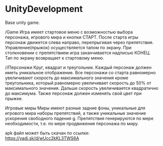 # UnityDevelopment
Base unity game.

/Game
Игра имеет стартовое меню с возможностью выбора персонажа, игрового мира и кнопки СТАРТ. После старта игры персонаж движется слева направо, перепрыгивая через препятствия. Управление(прыжок) осуществляется тапом по экрану. При столкновении с препятствием игра заканчивается надписью КОНЕЦ. Тап по экрану возвращает к стартовому меню.

//Персонажи
Круг, квадрат и треугольник. Каждый персонаж должен иметь уникальное отображение.
Все персонажи со старта равномерно увеличивают скорость до максимального значения кроме треугольника, который равномерно увеличивает скорость до 50% от максимального значения. Дальше скорость увеличивается квадратично до максимума. Также персонаж должен изменять свой цвет при прыжке.

Игровые миры
Миры имеют разные задние фоны, уникальные для игрового мира наборы препятствий, а также уникальные значение ускорения свободного падения g. Препятствия генерируются по мере необходимости, т.е. по мере продвижения персонажа по миру.

apk файл может быть скачан по ссылке: https://yadi.sk/d/wUcc2kKL3TWS6A
